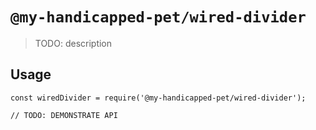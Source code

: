 # `@my-handicapped-pet/wired-divider`

> TODO: description

## Usage

```
const wiredDivider = require('@my-handicapped-pet/wired-divider');

// TODO: DEMONSTRATE API
```
